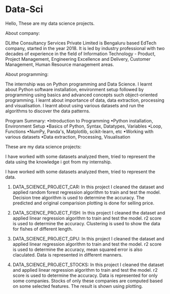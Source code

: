 # Data-Sci

Hello,
These are my data science projects.

About company:

DLithe Consultancy Services Private Limited is Bengaluru based EdTech company, started in the year 2018. It is led by industry professional with two decades of experience in the field of Information Technology - Product, Project Management, Engineering Excellence and Delivery, Customer Management, Human Resource management areas.

About programming:

The internship was on Python programming and Data Science. I learnt about Python software installation, environment setup followed by programming using basics and advanced concepts such object-oriented programming. I learnt about importance of data, data extraction, processing and visualisation. I learnt about using various datasets and run the algorithms to discover the data patterns.

Program Summary: •Introduction to Programming •Python installation, Environment Setup •Basics of Python, Syntax, Datatypes, Variables •Loop, Functions •NumPy, Panda's, Matplotlib, scikit-learn, etc •Working with various datasets •Data extraction, Processing, Visualisation

These are my data science projects:

I have worked with some datasets analyzed them, tried to represent the data using the knowledge i got from my internship.

I have worked with some datasets analyzed them, tried to represent the data.

1. DATA_SCIENCE_PROJECT_CAR: In this project I cleaned the dataset and applied random forest regression algorithm to train and test the model. Decision tree algorithm is used to determine the accuracy. The predicted and original comparision plotting is done for selling price.

2. DATA_SCIENCE_PROJECT_FISH: In this project I cleaned the dataset and applied linear regression algorithm to train and test the model. r2 score is used to determine the accuracy. Clustering is used to show the data for fishes of different length.

3. DATA_SCIENCE_PROJECT_GPU: In this project I cleaned the dataset and applied linear regression algorithm to train and test the model. r2 score is used to determine the accuracy, mean squared error is also claculated. Data is represented in different manners.

4. DATA_SCIENCE_PROJECT_STOCKS: In this project I cleaned the dataset and applied linear regression algorithm to train and test the model. r2 score is used to determine the accuracy. Data is represented for only some companies. Stocks of only these companies are computed based on some selected features. The result is shown using plotting.
